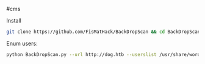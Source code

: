 #cms

Install
```bash
git clone https://github.com/FisMatHack/BackDropScan && cd BackDropScan
```

Enum users:
```bash
python BackDropScan.py --url http://dog.htb --userslist /usr/share/wordlists/seclists/Usernames/xato-net-10-million-usernames.txt --userenum


